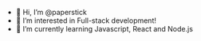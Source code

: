 - 👋 Hi, I’m @paperstick
- 👀 I’m interested in Full-stack development!
- 🌱 I’m currently learning Javascript, React and Node.js

<!---
paperstick/paperstick is a ✨ special ✨ repository because its `README.md` (this file) appears on your GitHub profile.
You can click the Preview link to take a look at your changes.
--->
